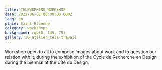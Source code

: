 ```yaml
---
title: TELEWORKING WORKSHOP
date: 2022-06-01T00:00:00.000Z
lang: en
place: Saint-Étienne
category: workshops
background: rgb(0, 145, 75)
gallery: 20_atelier_tele-travail
---
```

Workshop open to all to compose images about work and to question our relation with it, during the  exhibition of the Cycle de Recherche en Design during the biennial at the Cité du Design.